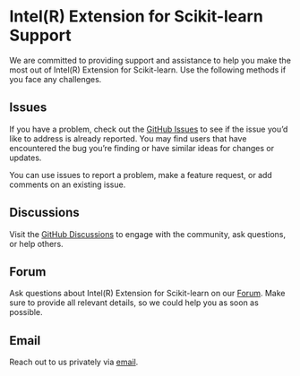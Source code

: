 <!--
******************************************************************************
* Copyright 2023 Intel Corporation
*
* Licensed under the Apache License, Version 2.0 (the "License");
* you may not use this file except in compliance with the License.
* You may obtain a copy of the License at
*
*     http://www.apache.org/licenses/LICENSE-2.0
*
* Unless required by applicable law or agreed to in writing, software
* distributed under the License is distributed on an "AS IS" BASIS,
* WITHOUT WARRANTIES OR CONDITIONS OF ANY KIND, either express or implied.
* See the License for the specific language governing permissions and
* limitations under the License.
*******************************************************************************/-->

# Intel(R) Extension for Scikit-learn Support

We are committed to providing support and assistance to help you make the most out of Intel(R) Extension for Scikit-learn. 
Use the following methods if you face any challenges. 


## Issues

If you have a problem, check out the [GitHub Issues](https://github.com/intel/scikit-learn-intelex/issues) to see if the issue you’d like to address is already reported. 
You may find users that have encountered the bug you’re finding or have similar ideas for changes or updates.

You can use issues to report a problem, make a feature request, or add comments on an existing issue.

## Discussions 

Visit the [GitHub Discussions](https://github.com/intel/scikit-learn-intelex/discussions) to engage with the community, ask questions, or help others. 

## Forum 

Ask questions about Intel(R) Extension for Scikit-learn on our [Forum](https://community.intel.com/t5/Intel-Distribution-for-Python/bd-p/distribution-python).
Make sure to provide all relevant details, so we could help you as soon as possible. 

## Email

Reach out to us privately via [email](mailto:onedal.maintainers@intel.com). 